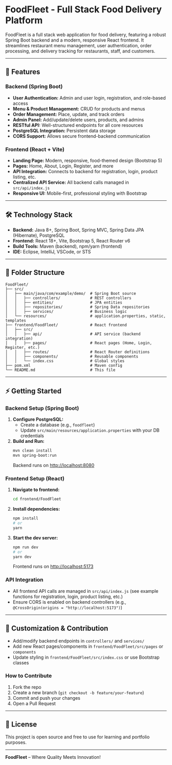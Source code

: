 # FoodFleet - Full Stack Food Delivery Platform

FoodFleet is a full stack web application for food delivery, featuring a robust Spring Boot backend and a modern, responsive React frontend. It streamlines restaurant menu management, user authentication, order processing, and delivery tracking for restaurants, staff, and customers.

---

## 🚀 Features

### Backend (Spring Boot)
- **User Authentication:** Admin and user login, registration, and role-based access
- **Menu & Product Management:** CRUD for products and menus
- **Order Management:** Place, update, and track orders
- **Admin Panel:** Add/update/delete users, products, and admins
- **RESTful API:** Well-structured endpoints for all core resources
- **PostgreSQL Integration:** Persistent data storage
- **CORS Support:** Allows secure frontend-backend communication

### Frontend (React + Vite)
- **Landing Page:** Modern, responsive, food-themed design (Bootstrap 5)
- **Pages:** Home, About, Login, Register, and more
- **API Integration:** Connects to backend for registration, login, product listing, etc.
- **Centralized API Service:** All backend calls managed in `src/api/index.js`
- **Responsive UI:** Mobile-first, professional styling with Bootstrap

---

## 🛠️ Technology Stack
- **Backend:** Java 8+, Spring Boot, Spring MVC, Spring Data JPA (Hibernate), PostgreSQL
- **Frontend:** React 18+, Vite, Bootstrap 5, React Router v6
- **Build Tools:** Maven (backend), npm/yarn (frontend)
- **IDE:** Eclipse, IntelliJ, VSCode, or STS

---

## 📁 Folder Structure
```
FoodFleet/
├── src/
│   ├── main/java/com/example/demo/  # Spring Boot source
│   │   ├── controllers/             # REST controllers
│   │   ├── entities/                # JPA entities
│   │   ├── repositories/            # Spring Data repositories
│   │   ├── services/                # Business logic
│   └── resources/                   # application.properties, static, templates
├── frontend/FoodFleet/              # React frontend
│   ├── src/
│   │   ├── api/                     # API service (backend integration)
│   │   ├── pages/                   # React pages (Home, Login, Register, etc.)
│   │   ├── routes/                  # React Router definitions
│   │   ├── components/              # Reusable components
│   │   └── index.css                # Global styles
├── pom.xml                          # Maven config
└── README.md                        # This file
```

---

## ⚡ Getting Started

### Backend Setup (Spring Boot)
1. **Configure PostgreSQL:**
   - Create a database (e.g., `foodfleet`)
   - Update `src/main/resources/application.properties` with your DB credentials
2. **Build and Run:**
   ```bash
   mvn clean install
   mvn spring-boot:run
   ```
   Backend runs on [http://localhost:8080](http://localhost:8080)

### Frontend Setup (React)
1. **Navigate to frontend:**
   ```bash
   cd frontend/FoodFleet
   ```
2. **Install dependencies:**
   ```bash
   npm install
   # or
   yarn
   ```
3. **Start the dev server:**
   ```bash
   npm run dev
   # or
   yarn dev
   ```
   Frontend runs on [http://localhost:5173](http://localhost:5173)

### API Integration
- All frontend API calls are managed in `src/api/index.js` (see example functions for registration, login, product listing, etc.)
- Ensure CORS is enabled on backend controllers (e.g., `@CrossOrigin(origins = "http://localhost:5173")`)

---

## 🧩 Customization & Contribution
- Add/modify backend endpoints in `controllers/` and `services/`
- Add new React pages/components in `frontend/FoodFleet/src/pages` or `components`
- Update styling in `frontend/FoodFleet/src/index.css` or use Bootstrap classes

### How to Contribute
1. Fork the repo
2. Create a new branch (`git checkout -b feature/your-feature`)
3. Commit and push your changes
4. Open a Pull Request

---

## 📄 License
This project is open source and free to use for learning and portfolio purposes.

---

**FoodFleet** – Where Quality Meets Innovation!
